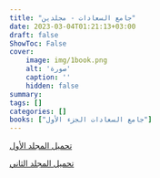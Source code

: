```yaml
---
title: "جامع السعادات - مجلدين"
date: 2023-03-04T01:21:13+03:00
draft: false
ShowToc: False
cover:
    image: img/1book.png
    alt: 'صورة'
    caption: ''
    hidden: false
summary: 
tags: []
categories: []
books: ["جامع السعادات الجزء الأول"]
---
```

[تحميل المجلد الأول](./../../books/1.pdf)

[تحميل المجلد الثاني](./../../books/2.pdf)
